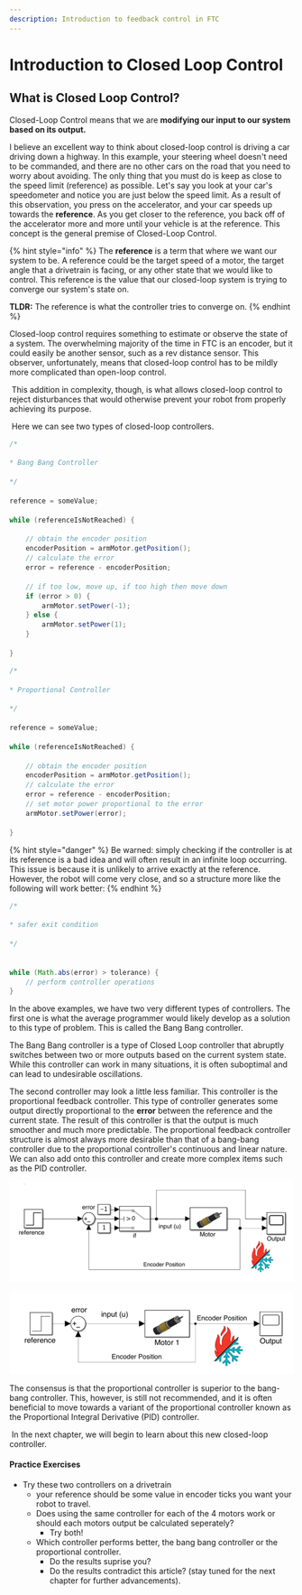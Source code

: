 ```yaml
---
description: Introduction to feedback control in FTC
---
```


# Introduction to Closed Loop Control

## What is Closed Loop Control?

Closed-Loop Control means that we are **modifying our input to our system based on its output.**

I believe an excellent way to think about closed-loop control is driving a car driving down a highway. In this example, your steering wheel doesn't need to be commanded, and there are no other cars on the road that you need to worry about avoiding. The only thing that you must do is keep as close to the speed limit \(reference\) as possible. Let's say you look at your car's speedometer and notice you are just below the speed limit. As a result of this observation, you press on the accelerator, and your car speeds up towards the **reference**. As you get closer to the reference, you back off of the accelerator more and more until your vehicle is at the reference. This concept is the general premise of Closed-Loop Control. 

{% hint style="info" %}
The **reference** is a term that where we want our system to be. A reference could be the target speed of a motor, the target angle that a drivetrain is facing, or any other state that we would like to control. This reference is the value that our closed-loop system is trying to converge our system's state on. 

**TLDR:** The reference is what the controller tries to converge on.
{% endhint %}

Closed-loop control requires something to estimate or observe the state of a system. The overwhelming majority of the time in FTC is an encoder, but it could easily be another sensor, such as a rev distance sensor. This observer, unfortunately, means that closed-loop control has to be mildly more complicated than open-loop control.

‌ This addition in complexity, though, is what allows closed-loop control to reject disturbances that would otherwise prevent your robot from properly achieving its purpose.

‌ Here we can see two types of closed-loop controllers.

```java
/*

* Bang Bang Controller 

*/

reference = someValue;

while (referenceIsNotReached) {

    // obtain the encoder position 
    encoderPosition = armMotor.getPosition();
    // calculate the error 
    error = reference - encoderPosition;
    
    // if too low, move up, if too high then move down 
    if (error > 0) {
        armMotor.setPower(-1);
    } else {
        armMotor.setPower(1);
    } 

}

```

```java
/*

* Proportional Controller 

*/

reference = someValue;

while (referenceIsNotReached) {

    // obtain the encoder position 
    encoderPosition = armMotor.getPosition();
    // calculate the error 
    error = reference - encoderPosition;
    // set motor power proportional to the error     
    armMotor.setPower(error);

}
```

{% hint style="danger" %}
Be warned: simply checking if the controller is at its reference is a bad idea and will often result in an infinite loop occurring. This issue is because it is unlikely to arrive exactly at the reference. However, the robot will come very close, and so a structure more like the following will work better:
{% endhint %}

```java
/*

* safer exit condition 

*/


while (Math.abs(error) > tolerance) {
    // perform controller operations
}
```

In the above examples, we have two very different types of controllers. The first one is what the average programmer would likely develop as a solution to this type of problem. This is called the Bang Bang controller. 

The Bang Bang controller is a type of Closed Loop controller that abruptly switches between two or more outputs based on the current system state. While this controller can work in many situations, it is often suboptimal and can lead to undesirable oscillations.

The second controller may look a little less familiar. This controller is the proportional feedback controller. This type of controller generates some output directly proportional to the **error** between the reference and the current state. The result of this controller is that the output is much smoother and much more predictable. The proportional feedback controller structure is almost always more desirable than that of a bang-bang controller due to the proportional controller's continuous and linear nature. We can also add onto this controller and create more complex items such as the PID controller. 

![Simulink Model of a Bang Bang Controller](.gitbook/assets/bang-bang.png)

![Simulink Model of a Proportional Controller](.gitbook/assets/proportional-controller.png)

The consensus is that the proportional controller is superior to the bang-bang controller. This, however, is still not recommended, and it is often beneficial to move towards a variant of the proportional controller known as the Proportional Integral Derivative \(PID\) controller.

‌ In the next chapter, we will begin to learn about this new closed-loop controller.

#### Practice Exercises

* Try these two controllers on a drivetrain 
  * your reference should be some value in encoder ticks you want your robot to travel.
  * Does using the same controller for each of the 4 motors work or should each motors output be calculated seperately?
    * Try both!
  * Which controller performs better, the bang bang controller or the proportional controller.
    * Do the results suprise you? 
    * Do the results contradict this article? \(stay tuned for the next chapter for further advancements\).





